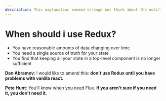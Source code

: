 ```yaml
---
description: This explanation seemed strange but think about the notification bar
---
```


# When should i use Redux?

* You have reasonable amounts of data changing over time
* You need a single source of truth for your state
* You find that keeping all your state in a top-level component is no longer sufficient

**Dan Abramov**: I would like to amend this: **don't use Redux until you have problems with vanilla react.**

**Pete Hunt**: You'll know when you need Flux. **If you aren't sure if you need it, you don't need it.**

